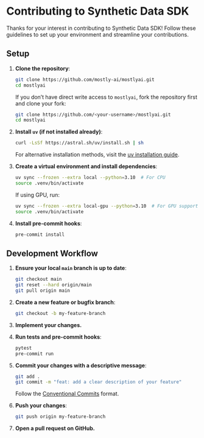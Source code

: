 # Contributing to Synthetic Data SDK

Thanks for your interest in contributing to Synthetic Data SDK! Follow these guidelines to set up your environment and streamline your contributions.

## Setup

1. **Clone the repository**:
   ```bash
   git clone https://github.com/mostly-ai/mostlyai.git
   cd mostlyai
   ```
   If you don’t have direct write access to `mostlyai`, fork the repository first and clone your fork:
   ```bash
   git clone https://github.com/<your-username>/mostlyai.git
   cd mostlyai
   ```

2. **Install `uv` (if not installed already)**:
   ```bash
   curl -LsSf https://astral.sh/uv/install.sh | sh
   ```
   For alternative installation methods, visit the [uv installation guide](https://docs.astral.sh/uv/getting-started/installation/).

3. **Create a virtual environment and install dependencies**:
   ```bash
   uv sync --frozen --extra local --python=3.10  # For CPU
   source .venv/bin/activate
   ```
   If using GPU, run:
   ```bash
   uv sync --frozen --extra local-gpu --python=3.10  # For GPU support
   source .venv/bin/activate
   ```

4. **Install pre-commit hooks**:
   ```bash
   pre-commit install
   ```

## Development Workflow

1. **Ensure your local `main` branch is up to date**:
   ```bash
   git checkout main
   git reset --hard origin/main
   git pull origin main
   ```

2. **Create a new feature or bugfix branch**:
   ```bash
   git checkout -b my-feature-branch
   ```

3. **Implement your changes.**

4. **Run tests and pre-commit hooks**:
   ```bash
   pytest
   pre-commit run
   ```

5. **Commit your changes with a descriptive message**:
   ```bash
   git add .
   git commit -m "feat: add a clear description of your feature"
   ```
   Follow the [Conventional Commits](https://gist.github.com/qoomon/5dfcdf8eec66a051ecd85625518cfd13) format.

6. **Push your changes**:
   ```bash
   git push origin my-feature-branch
   ```

7. **Open a pull request on GitHub.**
